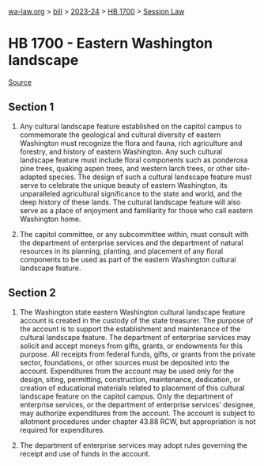 [wa-law.org](/) > [bill](/bill/) > [2023-24](/bill/2023-24/) > [HB 1700](/bill/2023-24/hb/1700/) > [Session Law](/bill/2023-24/hb/1700/S.SL/)

# HB 1700 - Eastern Washington landscape

[Source](http://lawfilesext.leg.wa.gov/biennium/2023-24/Pdf/Bills/Session%20Laws/House/1700-S.SL.pdf)

## Section 1
1. Any cultural landscape feature established on the capitol campus to commemorate the geological and cultural diversity of eastern Washington must recognize the flora and fauna, rich agriculture and forestry, and history of eastern Washington. Any such cultural landscape feature must include floral components such as ponderosa pine trees, quaking aspen trees, and western larch trees, or other site-adapted species. The design of such a cultural landscape feature must serve to celebrate the unique beauty of eastern Washington, its unparalleled agricultural significance to the state and world, and the deep history of these lands. The cultural landscape feature will also serve as a place of enjoyment and familiarity for those who call eastern Washington home.

2. The capitol committee, or any subcommittee within, must consult with the department of enterprise services and the department of natural resources in its planning, planting, and placement of any floral components to be used as part of the eastern Washington cultural landscape feature.

## Section 2
1. The Washington state eastern Washington cultural landscape feature account is created in the custody of the state treasurer. The purpose of the account is to support the establishment and maintenance of the cultural landscape feature. The department of enterprise services may solicit and accept moneys from gifts, grants, or endowments for this purpose. All receipts from federal funds, gifts, or grants from the private sector, foundations, or other sources must be deposited into the account. Expenditures from the account may be used only for the design, siting, permitting, construction, maintenance, dedication, or creation of educational materials related to placement of this cultural landscape feature on the capitol campus. Only the department of enterprise services, or the department of enterprise services' designee, may authorize expenditures from the account. The account is subject to allotment procedures under chapter 43.88 RCW, but appropriation is not required for expenditures.

2. The department of enterprise services may adopt rules governing the receipt and use of funds in the account.
